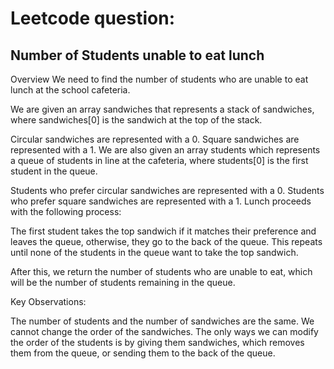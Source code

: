 # Leetcode question:
## Number of Students unable to eat lunch
Overview
We need to find the number of students who are unable to eat lunch at the school cafeteria.

We are given an array sandwiches that represents a stack of sandwiches, where sandwiches[0] is the sandwich at the top of the stack.

Circular sandwiches are represented with a 0.
Square sandwiches are represented with a 1.
We are also given an array students which represents a queue of students in line at the cafeteria, where students[0] is the first student in the queue.

Students who prefer circular sandwiches are represented with a 0.
Students who prefer square sandwiches are represented with a 1.
Lunch proceeds with the following process:

The first student takes the top sandwich if it matches their preference and leaves the queue, otherwise, they go to the back of the queue. This repeats until none of the students in the queue want to take the top sandwich.

After this, we return the number of students who are unable to eat, which will be the number of students remaining in the queue.

Key Observations:

The number of students and the number of sandwiches are the same.
We cannot change the order of the sandwiches.
The only ways we can modify the order of the students is by giving them sandwiches, which removes them from the queue, or sending them to the back of the queue.
